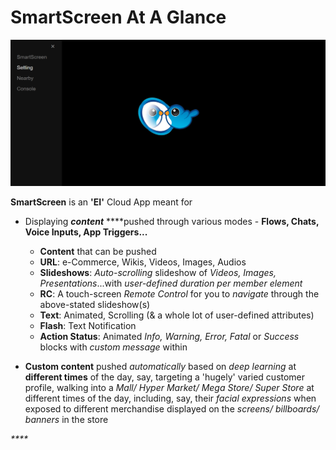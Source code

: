 # SmartScreen At A Glance

![](../.gitbook/assets/ss_t.png)

**SmartScreen** is an **'EI'** Cloud App meant for

* Displaying _**content**_ ****pushed through various modes - **Flows, Chats, Voice Inputs, App Triggers...**  


  * **Content** that can be pushed
  * **URL**: e-Commerce, Wikis, Videos, Images, Audios
  * **Slideshows**: _Auto-scrolling_ slideshow of _Videos, Images, Presentations_...with _user-defined duration per member element_
  * **RC**: A touch-screen _Remote Control_ for you to _navigate_ through the above-stated slideshow\(s\)
  * **Text**: Animated, Scrolling \(& a whole lot of user-defined attributes\) 
  * **Flash**: Text Notification
  * **Action Status**: Animated _Info, Warning, Error, Fatal_ or _Success_ blocks with _custom message_ within 

* **Custom content** pushed _automatically_ based on _deep learning_ at **different times** of the day, say, targeting a 'hugely' varied customer profile, walking into a _Mall/ Hyper Market/ Mega Store/ Super Store_ at different times of the day, including, say, their _facial expressions_ when exposed to different merchandise displayed on the _screens/ billboards/ banners_ in the store

_\*\*\*\*_

